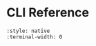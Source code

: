 # CLI Reference

```{cappa} boilercv_pipeline.cli.BoilercvPipeline
:style: native
:terminal-width: 0
```
